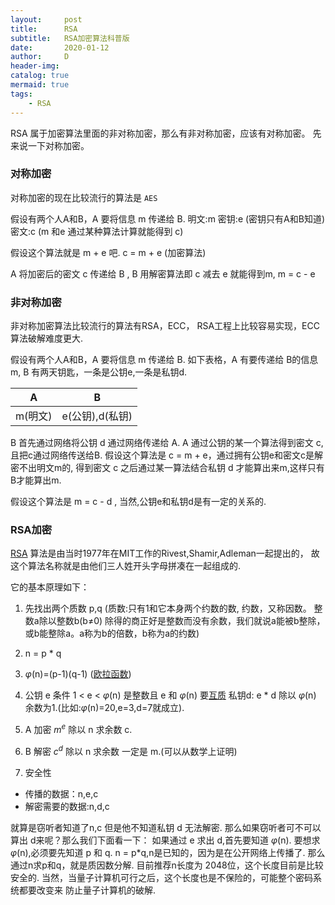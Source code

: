 ```yaml
---
layout:     post
title:      RSA
subtitle:   RSA加密算法科普版
date:       2020-01-12
author:     D
header-img: 
catalog: true
mermaid: true
tags:
    - RSA
---
```


RSA 属于加密算法里面的非对称加密，那么有非对称加密，应该有对称加密。
先来说一下对称加密。

### 对称加密
对称加密的现在比较流行的算法是 `AES` 

假设有两个人A和B，A 要将信息 m 传递给 B.
明文:m
密钥:e (密钥只有A和B知道)
密文:c (m 和e 通过某种算法计算就能得到 c)

假设这个算法就是 m + e 吧.
c = m + e (加密算法)

A 将加密后的密文 c 传递给 B , B 用解密算法即 c 减去 e 就能得到m, m = c - e 

### 非对称加密
非对称加密算法比较流行的算法有RSA，ECC， RSA工程上比较容易实现，ECC算法破解难度更大.


假设有两个人A和B，A 要将信息 m 传递给 B.
如下表格，A 有要传递给 B的信息m, B 有两天钥匙，一条是公钥e,一条是私钥d.

|A|B|
|-|-|
|m(明文)|e(公钥),d(私钥)|

B 首先通过网络将公钥 d 通过网络传递给 A.
A 通过公钥的某一个算法得到密文 c, 且把c通过网络传送给B.
假设这个算法是 c = m + e，通过拥有公钥e和密文c是解密不出明文m的,
得到密文 c 之后通过某一算法结合私钥 d 才能算出来m,这样只有B才能算出m.

假设这个算法是 m = c - d , 当然,公钥e和私钥d是有一定的关系的.

### RSA加密

[RSA](https://zh.wikipedia.org/wiki/RSA%E5%8A%A0%E5%AF%86%E6%BC%94%E7%AE%97%E6%B3%95) 算法是由当时1977年在MIT工作的Rivest,Shamir,Adleman一起提出的，
故这个算法名称就是由他们三人姓开头字母拼凑在一起组成的.

它的基本原理如下：

1. 先找出两个质数 p,q (质数:只有1和它本身两个约数的数, 约数，又称因数。
整数a除以整数b(b≠0) 除得的商正好是整数而没有余数，我们就说a能被b整除，
或b能整除a。a称为b的倍数，b称为a的约数)

2. n = p * q

3. $\varphi$(n)=(p-1)(q-1)  ([欧拉函数](https://zh.wikipedia.org/zh-hans/%E6%AC%A7%E6%8B%89%E5%87%BD%E6%95%B0))

4. 公钥 e 条件 1 < e < $\varphi$(n) 是整数且 e 和 $\varphi$(n) 要[互质](https://zh.wikipedia.org/wiki/%E4%BA%92%E8%B3%AA)
私钥d: e * d 除以 $\varphi$(n) 余数为1.(比如:$\varphi$(n)=20,e=3,d=7就成立).

5. A 加密 $m^{e}$ 除以 n 求余数 c.
6. B 解密 $c^{d}$ 除以 n 求余数 一定是 m.(可以从数学上证明) 

7. 安全性
- 传播的数据：n,e,c
- 解密需要的数据:n,d,c

就算是窃听者知道了n,c 但是他不知道私钥 d 无法解密.
那么如果窃听者可不可以算出 d来呢？那么我们下面看一下：
如果通过 e 求出 d,首先要知道 $\varphi$(n).
要想求$\varphi$(n),必须要先知道 p 和 q.
n = p*q,n是已知的，因为是在公开网络上传播了.
那么通过n求p和q，就是质因数分解.
目前推荐n长度为 2048位，这个长度目前是比较安全的.
当然，当量子计算机可行之后，这个长度也是不保险的，可能整个密码系统都要改变来
防止量子计算机的破解.

